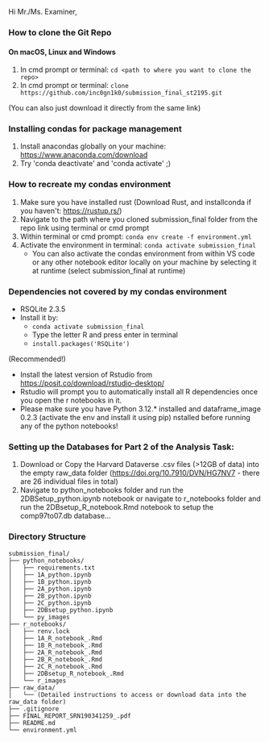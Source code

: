 Hi Mr./Ms. Examiner,


### How to clone the Git Repo 

#### On macOS, Linux and Windows

1. In cmd prompt or terminal: `cd <path to where you want to clone the repo>`
2. In cmd prompt or terminal: `clone https://github.com/inc0gn1k0/submission_final_st2195.git`

(You can also just download it directly from the same link)


### Installing condas for package management

1. Install anacondas globally on your machine: https://www.anaconda.com/download
2. Try 'conda deactivate' and 'conda activate' ;)


###  How to recreate my condas environment

1. Make sure you have installed rust (Download Rust, and installconda if you haven't: https://rustup.rs/)
2. Navigate to the path where you cloned submission_final folder from the repo link using terminal or cmd prompt
3. Within terminal or cmd prompt: `conda env create -f environment.yml`
4. Activate the environment in terminal: `conda activate submission_final`
	- You can also activate the condas environment from within VS code or any other notebook editor locally on your machine by selecting it at runtime (select submission_final at runtime)

### Dependencies not covered by my condas environment

- RSQLite 2.3.5
- Install it by:
	- `conda activate submission_final`
	- Type the letter R and press enter in terminal
	- `install.packages('RSQLite')`
	
(Recommended!) 
- Install the latest version of Rstudio from https://posit.co/download/rstudio-desktop/ 
- Rstudio will prompt you to automatically install all R dependencies once you open the r notebooks in it.
- Please make sure you have Python 3.12.* installed and dataframe_image 0.2.3 (activate the env and install it using pip) nstalled before running any of the python notebooks! 


### Setting up the Databases for Part 2 of the Analysis Task:

1. Download or Copy the Harvard Dataverse .csv files (>12GB of data) into the empty raw_data folder (https://doi.org/10.7910/DVN/HG7NV7 - there are 26 individual files in total)
2. Navigate to python_notebooks folder and run the 2DBSetup_python.ipynb notebook or navigate to r_notebooks folder and run the 2DBsetup_R_notebook.Rmd notebook to setup the comp97to07.db database...



### Directory Structure


```
submission_final/
├── python_notebooks/
│   ├── requirements.txt
│   ├── 1A_python.ipynb
│   ├── 1B_python.ipynb
│   ├── 2A_python.ipynb
│   ├── 2B_python.ipynb
│   ├── 2C_python.ipynb
│   ├── 2DBsetup_python.ipynb
│   └── py_images
├── r_notebooks/
│   ├── renv.lock
│   ├── 1A_R_notebook_.Rmd
│   ├── 1B_R_notebook_.Rmd
│   ├── 2A_R_notebook_.Rmd
│   ├── 2B_R_notebook_.Rmd
│   ├── 2C_R_notebook_.Rmd
│   ├── 2DBsetup_R_notebook_.Rmd
│   └── r_images
├── raw_data/
│   └── (Detailed instructions to access or download data into the raw_data folder)
├── .gitignore
├── FINAL_REPORT_SRN190341259_.pdf
├── README.md
└── environment.yml

```